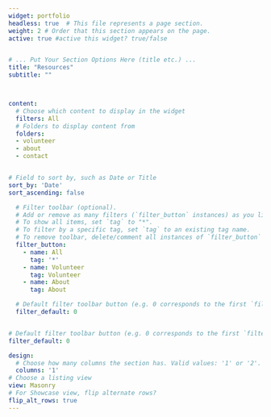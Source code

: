 ```yaml
---
widget: portfolio
headless: true  # This file represents a page section.
weight: 2 # Order that this section appears on the page.
active: true #active this widget? true/false


# ... Put Your Section Options Here (title etc.) ...
title: "Resources"
subtitle: ""



content:
  # Choose which content to display in the widget
  filters: All
  # Folders to display content from
  folders:
  - volunteer
  - about
  - contact


# Field to sort by, such as Date or Title
sort_by: 'Date'
sort_ascending: false

  # Filter toolbar (optional).
  # Add or remove as many filters (`filter_button` instances) as you like.
  # To show all items, set `tag` to "*".
  # To filter by a specific tag, set `tag` to an existing tag name.
  # To remove toolbar, delete/comment all instances of `filter_button` below.
  filter_button:
    - name: All
      tag: '*'
    - name: Volunteer
      tag: Volunteer
    - name: About
      tag: About

  # Default filter toolbar button (e.g. 0 corresponds to the first `filter_button` instance above)
  filter_default: 0


# Default filter toolbar button (e.g. 0 corresponds to the first `filter_button` instance above)
filter_default: 0

design:
  # Choose how many columns the section has. Valid values: '1' or '2'.
  columns: '1'
# Choose a listing view
view: Masonry
# For Showcase view, flip alternate rows?
flip_alt_rows: true
---
```

